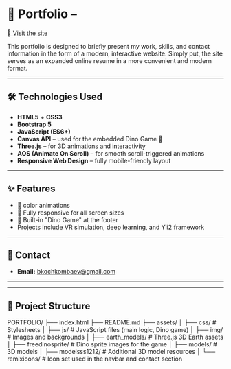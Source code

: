 # 📌 Portfolio – 

[🔗 Visit the site](https://beksultan-kochkombaev.netlify.app/)

This portfolio is designed to briefly present my work, skills, and contact information in the form of a modern, interactive website. Simply put, the site serves as an expanded online resume in a more convenient and modern format.

---

## 🛠️ Technologies Used

- **HTML5** + **CSS3**
- **Bootstrap 5**
- **JavaScript (ES6+)**
- **Canvas API** – used for the embedded Dino Game 🦖
- **Three.js** – for 3D animations and interactivity
- **AOS (Animate On Scroll)** – for smooth scroll-triggered animations
- **Responsive Web Design** – fully mobile-friendly layout

---

## ✨ Features

- 🎨 color animations
- 📱 Fully responsive for all screen sizes
- 🦖 Built-in "Dino Game" at the footer
-  Projects include VR simulation, deep learning, and Yii2 framework


---

## 📇 Contact

- **Email:** bkochkombaev@gmail.com  

---

---

## 📁 Project Structure
PORTFOLIO/
├── index.html
├── README.md
├── assets/
│ ├── css/ # Stylesheets
│ ├── js/ # JavaScript files (main logic, Dino game)
│ ├── img/ # Images and backgrounds
│ ├── earth_models/ # Three.js 3D Earth assets
│ ├── freedinosprite/ # Dino sprite images for the game
│ ├── models/ # 3D models
│ ├── modelsss1212/ # Additional 3D model resources
│ └── remixicons/ # Icon set used in the navbar and contact section
